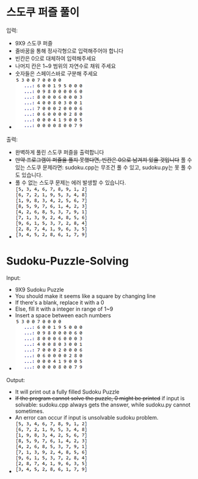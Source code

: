 # 스도쿠 퍼즐 풀이
입력:
  - 9X9 스도쿠 퍼즐
  - 줄바꿈을 통해 정사각형으로 입력해주어야 합니다
  - 빈칸은 0으로 대체하여 입력해주세요
  - 나머지 칸은 1~9 범위의 자연수로 채워 주세요
  - 숫자들은 스페이스바로 구분해 주세요
  - ![입력](/input.PNG)
  
출력: 
  - 완벽하게 풀린 스도쿠 퍼즐을 출력합니다
  - ~~만약 프로그램이 퍼즐을 풀지 못했다면, 빈칸은 0으로 남겨져 있을 것입니다~~ 풀 수 있는 스도쿠 문제라면: sudoku.cpp는 무조건 풀 수 있고, sudoku.py는 못 풀 수도 있습니다.
  - 풀 수 없는 스도쿠 문제는 에러 발생할 수 있습니다.
  - ![출력](/output.PNG)


# Sudoku-Puzzle-Solving
Input: 
  - 9X9 Sudoku Puzzle
  - You should make it seems like a square by changing line
  - If there's a blank, replace it with a 0
  - Else, fill it with a integer in range of 1~9
  - Insert a space between each numbers
  - ![Input](/input.PNG)

Output: 
  - It will print out a fully filled Sudoku Puzzle
  - ~~If the program cannot solve the puzzle, 0 might be printed~~ if input is solvable: sudoku.cpp always gets the answer, while sudoku.py cannot sometimes.
  - An error can occur if input is unsolvable sudoku problem.
  - ![Output](/output.PNG)
